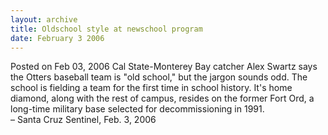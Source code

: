 ```yaml
---
layout: archive
title: Oldschool style at newschool program
date: February 3 2006
---
```





<span class="date">Posted on Feb 03, 2006    </span>
Cal State-Monterey Bay catcher Alex Swartz says the Otters baseball
team is &quot;old school,&quot; but the jargon sounds odd. The school is
fielding a team for the first time in school history. It&apos;s home
diamond, along with the rest of campus, resides on the former Fort
Ord, a long-time military base selected for decommissioning in
1991.<br>
&#x2013; Santa Cruz Sentinel, Feb. 3, 2006<br/></br>




